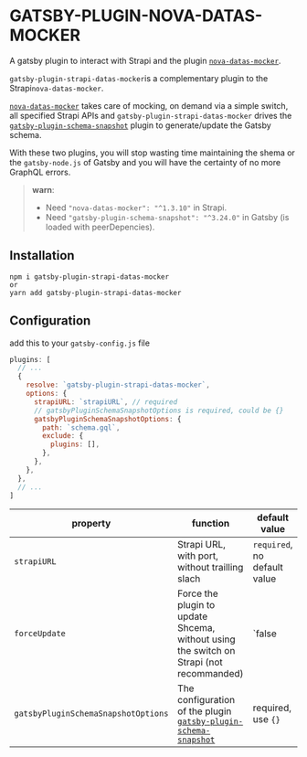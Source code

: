# GATSBY-PLUGIN-NOVA-DATAS-MOCKER

A gatsby plugin to interact with Strapi and the plugin [`nova-datas-mocker`](https://market.strapi.io/plugins/nova-datas-mocker).

`gatsby-plugin-strapi-datas-mocker`is a complementary plugin to the Strapi`nova-datas-mocker`.

[`nova-datas-mocker`](https://market.strapi.io/plugins/nova-datas-mocker) takes care of mocking, on demand via a simple switch, all specified Strapi APIs and `gatsby-plugin-strapi-datas-mocker` drives the [`gatsby-plugin-schema-snapshot`](https://github.com/gatsbyjs/gatsby/tree/master/packages/gatsby-plugin-schema-snapshot#readme) plugin to generate/update the Gatsby schema.

With these two plugins, you will stop wasting time maintaining the shema or the `gatsby-node.js` of Gatsby and you will have the certainty of no more GraphQL errors.

> **warn**:
>
> - Need `"nova-datas-mocker": "^1.3.10"` in Strapi.
> - Need `"gatsby-plugin-schema-snapshot": "^3.24.0"` in Gatsby (is loaded with peerDepencies).

## Installation

```
npm i gatsby-plugin-strapi-datas-mocker
or
yarn add gatsby-plugin-strapi-datas-mocker
```

## Configuration

add this to your `gatsby-config.js` file

```javascript
plugins: [
  // ...
  {
    resolve: `gatsby-plugin-strapi-datas-mocker`,
    options: {
      strapiURL: `strapiURL`, // required
      // gatsbyPluginSchemaSnapshotOptions is required, could be {}
      gatsbyPluginSchemaSnapshotOptions: {
        path: `schema.gql`,
        exclude: {
          plugins: [],
        },
      },
    },
  },
  // ...
]
```

| property                            | function                                                                                                                                                        | default value                |
| ----------------------------------- | --------------------------------------------------------------------------------------------------------------------------------------------------------------- | ---------------------------- |
| `strapiURL`                         | Strapi URL, with port, without trailling slach                                                                                                                  | `required`, no default value |
| `forceUpdate`                       | Force the plugin to update Shcema, without using the switch on Strapi (not recommanded)                                                                         | `false                       |
| `gatsbyPluginSchemaSnapshotOptions` | The configuration of the plugin [`gatsby-plugin-schema-snapshot`](https://github.com/gatsbyjs/gatsby/tree/master/packages/gatsby-plugin-schema-snapshot#readme) | required, use `{}`           |
